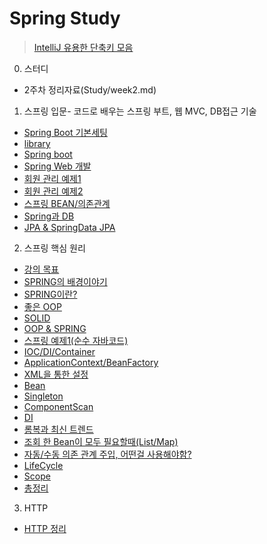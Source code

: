 
# Spring Study

> [IntelliJ 유용한 단축키 모음](Spring1/IntelliJ.md)

0. 스터디
- 2주차 정리자료(Study/week2.md)

1. 스프링 입문- 코드로 배우는 스프링 부트, 웹 MVC, DB접근 기술

- [Spring Boot 기본세팅](Spring1/Setting.md)
- [library](Spring1/Library.md)
- [Spring boot](Spring1/SpringBoot.md)
- [Spring Web 개발](Spring1/SpringWeb.md)
- [회원 관리 예제1](Spring1/Example1.md)
- [회원 관리 예제2](Spring1/Example2.md)
- [스프링 BEAN/의존관계](Spring1/Bean.md)
- [Spring과 DB](Spring1/DB.md)
- [JPA & SpringData JPA](Spring1/JPA.md)

2. 스프링 핵심 원리

- [강의 목표](Spring2/Lecture.md)
- [SPRING의 배경이야기](Spring2/ilovespring.md)
- [SPRING이란?](Spring2/Spring.md)
- [좋은 OOP](Spring2/OOP.md)
- [SOLID](Spring2/SOLID.md)
- [OOP & SPRING](Spring2/Opring.md)
- [스프링 예제1(순수 자바코드)](Spring2/Example1.md)
- [IOC/DI/Container](Spring2/IOC_DI_Container.md)
- [ApplicationContext/BeanFactory](Spring2/ApplicationContext.md)
- [XML을 통한 설정](Spring2/XML.md)
- [Bean](Spring2/Bean.md)
- [Singleton](Spring2/Singleton.md)
- [ComponentScan](Spring2/ComponentScan.md)
- [DI](Spring2/DI.md)
- [롬복과 최신 트렌드](Spring2/Trend.md)
- [조회 한 Bean이 모두 필요할때(List/Map)](Spring2/ListMap.md)
- [자동/수동 의존 관계 주입, 어떤걸 사용해야함?](Spring2/Auto.md)
- [LifeCycle](Spring2/LifeCycle.md)
- [Scope](Spring2/Scope.md)
- [총정리](Spring2/Recap.md)

3. HTTP 
- [HTTP 정리](Spring2/HTTP.md)